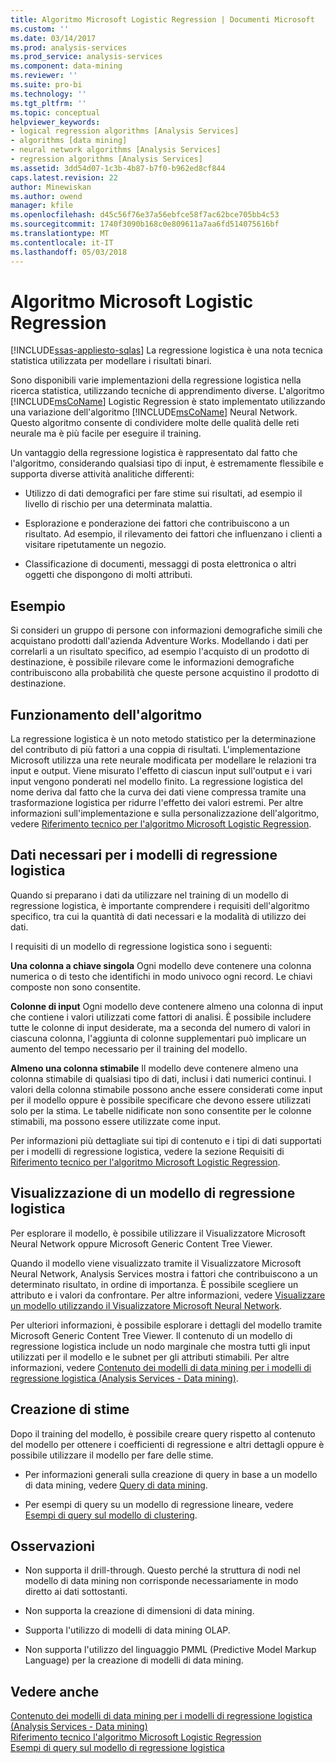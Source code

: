 ```yaml
---
title: Algoritmo Microsoft Logistic Regression | Documenti Microsoft
ms.custom: ''
ms.date: 03/14/2017
ms.prod: analysis-services
ms.prod_service: analysis-services
ms.component: data-mining
ms.reviewer: ''
ms.suite: pro-bi
ms.technology: ''
ms.tgt_pltfrm: ''
ms.topic: conceptual
helpviewer_keywords:
- logical regression algorithms [Analysis Services]
- algorithms [data mining]
- neural network algorithms [Analysis Services]
- regression algorithms [Analysis Services]
ms.assetid: 3dd54d07-1c3b-4b87-b7f0-b962ed8cf844
caps.latest.revision: 22
author: Minewiskan
ms.author: owend
manager: kfile
ms.openlocfilehash: d45c56f76e37a56ebfce58f7ac62bce705bb4c53
ms.sourcegitcommit: 1740f3090b168c0e809611a7aa6fd514075616bf
ms.translationtype: MT
ms.contentlocale: it-IT
ms.lasthandoff: 05/03/2018
---
```

# <a name="microsoft-logistic-regression-algorithm"></a>Algoritmo Microsoft Logistic Regression
[!INCLUDE[ssas-appliesto-sqlas](../../includes/ssas-appliesto-sqlas.md)]
  La regressione logistica è una nota tecnica statistica utilizzata per modellare i risultati binari.  
  
 Sono disponibili varie implementazioni della regressione logistica nella ricerca statistica, utilizzando tecniche di apprendimento diverse. L'algoritmo [!INCLUDE[msCoName](../../includes/msconame-md.md)] Logistic Regression è stato implementato utilizzando una variazione dell'algoritmo [!INCLUDE[msCoName](../../includes/msconame-md.md)] Neural Network. Questo algoritmo consente di condividere molte delle qualità delle reti neurale ma è più facile per eseguire il training.  
  
 Un vantaggio della regressione logistica è rappresentato dal fatto che l'algoritmo, considerando qualsiasi tipo di input, è estremamente flessibile e supporta diverse attività analitiche differenti:  
  
-   Utilizzo di dati demografici per fare stime sui risultati, ad esempio il livello di rischio per una determinata malattia.  
  
-   Esplorazione e ponderazione dei fattori che contribuiscono a un risultato. Ad esempio, il rilevamento dei fattori che influenzano i clienti a visitare ripetutamente un negozio.  
  
-   Classificazione di documenti, messaggi di posta elettronica o altri oggetti che dispongono di molti attributi.  
  
## <a name="example"></a>Esempio  
 Si consideri un gruppo di persone con informazioni demografiche simili che acquistano prodotti dall'azienda Adventure Works. Modellando i dati per correlarli a un risultato specifico, ad esempio l'acquisto di un prodotto di destinazione, è possibile rilevare come le informazioni demografiche contribuiscono alla probabilità che queste persone acquistino il prodotto di destinazione.  
  
## <a name="how-the-algorithm-works"></a>Funzionamento dell'algoritmo  
 La regressione logistica è un noto metodo statistico per la determinazione del contributo di più fattori a una coppia di risultati. L'implementazione Microsoft utilizza una rete neurale modificata per modellare le relazioni tra input e output. Viene misurato l'effetto di ciascun input sull'output e i vari input vengono ponderati nel modello finito. La regressione logistica del nome deriva dal fatto che la curva dei dati viene compressa tramite una trasformazione logistica per ridurre l'effetto dei valori estremi. Per altre informazioni sull'implementazione e sulla personalizzazione dell'algoritmo, vedere [Riferimento tecnico per l'algoritmo Microsoft Logistic Regression](../../analysis-services/data-mining/microsoft-logistic-regression-algorithm-technical-reference.md).  
  
## <a name="data-required-for-logistic-regression-models"></a>Dati necessari per i modelli di regressione logistica  
 Quando si preparano i dati da utilizzare nel training di un modello di regressione logistica, è importante comprendere i requisiti dell'algoritmo specifico, tra cui la quantità di dati necessari e la modalità di utilizzo dei dati.  
  
 I requisiti di un modello di regressione logistica sono i seguenti:  
  
 **Una colonna a chiave singola** Ogni modello deve contenere una colonna numerica o di testo che identifichi in modo univoco ogni record. Le chiavi composte non sono consentite.  
  
 **Colonne di input** Ogni modello deve contenere almeno una colonna di input che contiene i valori utilizzati come fattori di analisi. È possibile includere tutte le colonne di input desiderate, ma a seconda del numero di valori in ciascuna colonna, l'aggiunta di colonne supplementari può implicare un aumento del tempo necessario per il training del modello.  
  
 **Almeno una colonna stimabile** Il modello deve contenere almeno una colonna stimabile di qualsiasi tipo di dati, inclusi i dati numerici continui. I valori della colonna stimabile possono anche essere considerati come input per il modello oppure è possibile specificare che devono essere utilizzati solo per la stima. Le tabelle nidificate non sono consentite per le colonne stimabili, ma possono essere utilizzate come input.  
  
 Per informazioni più dettagliate sui tipi di contenuto e i tipi di dati supportati per i modelli di regressione logistica, vedere la sezione Requisiti di [Riferimento tecnico per l'algoritmo Microsoft Logistic Regression](../../analysis-services/data-mining/microsoft-logistic-regression-algorithm-technical-reference.md).  
  
## <a name="viewing-a-logistic-regression-model"></a>Visualizzazione di un modello di regressione logistica  
 Per esplorare il modello, è possibile utilizzare il Visualizzatore Microsoft Neural Network oppure Microsoft Generic Content Tree Viewer.  
  
 Quando il modello viene visualizzato tramite il Visualizzatore Microsoft Neural Network, Analysis Services mostra i fattori che contribuiscono a un determinato risultato, in ordine di importanza. È possibile scegliere un attributo e i valori da confrontare. Per altre informazioni, vedere [Visualizzare un modello utilizzando il Visualizzatore Microsoft Neural Network](../../analysis-services/data-mining/browse-a-model-using-the-microsoft-neural-network-viewer.md).  
  
 Per ulteriori informazioni, è possibile esplorare i dettagli del modello tramite Microsoft Generic Content Tree Viewer. Il contenuto di un modello di regressione logistica include un nodo marginale che mostra tutti gli input utilizzati per il modello e le subnet per gli attributi stimabili. Per altre informazioni, vedere [Contenuto dei modelli di data mining per i modelli di regressione logistica &#40;Analysis Services - Data mining&#41;](../../analysis-services/data-mining/mining-model-content-for-logistic-regression-models.md).  
  
## <a name="creating-predictions"></a>Creazione di stime  
 Dopo il training del modello, è possibile creare query rispetto al contenuto del modello per ottenere i coefficienti di regressione e altri dettagli oppure è possibile utilizzare il modello per fare delle stime.  
  
-   Per informazioni generali sulla creazione di query in base a un modello di data mining, vedere [Query di data mining](../../analysis-services/data-mining/data-mining-queries.md).  
  
-   Per esempi di query su un modello di regressione lineare, vedere [Esempi di query sul modello di clustering](../../analysis-services/data-mining/clustering-model-query-examples.md).  
  
## <a name="remarks"></a>Osservazioni  
  
-   Non supporta il drill-through. Questo perché la struttura di nodi nel modello di data mining non corrisponde necessariamente in modo diretto ai dati sottostanti.  
  
-   Non supporta la creazione di dimensioni di data mining.  
  
-   Supporta l'utilizzo di modelli di data mining OLAP.  
  
-   Non supporta l'utilizzo del linguaggio PMML (Predictive Model Markup Language) per la creazione di modelli di data mining.  
  
## <a name="see-also"></a>Vedere anche  
 [Contenuto dei modelli di data mining per i modelli di regressione logistica &#40;Analysis Services - Data mining&#41;](../../analysis-services/data-mining/mining-model-content-for-logistic-regression-models.md)   
 [Riferimento tecnico l'algoritmo Microsoft Logistic Regression](../../analysis-services/data-mining/microsoft-logistic-regression-algorithm-technical-reference.md)   
 [Esempi di query sul modello di regressione logistica](../../analysis-services/data-mining/logistic-regression-model-query-examples.md)  
  
  

